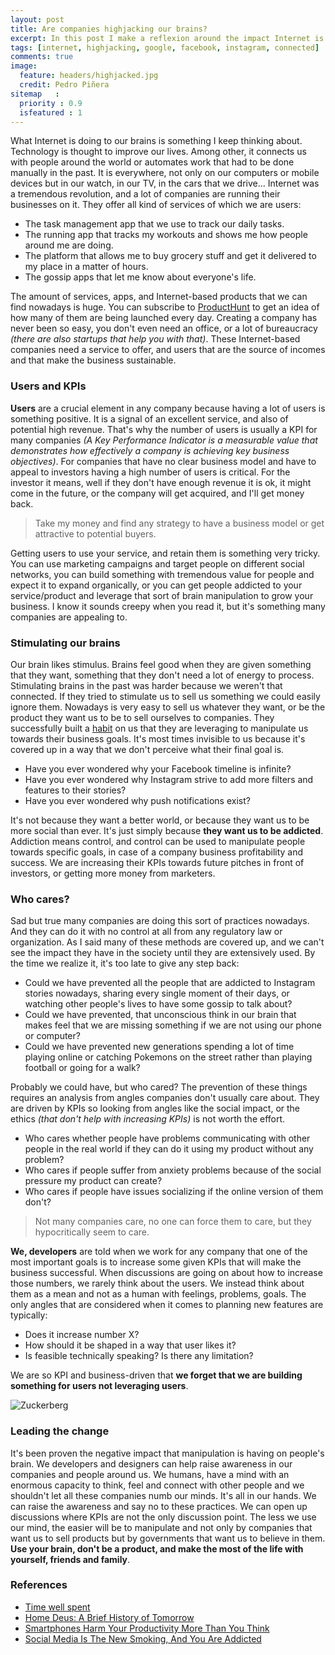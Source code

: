 ```yaml
---
layout: post
title: Are companies highjacking our brains?
excerpt: In this post I make a reflexion around the impact Internet is having in our brains.
tags: [internet, highjacking, google, facebook, instagram, connected]
comments: true
image:
  feature: headers/highjacked.jpg
  credit: Pedro Piñera
sitemap   :
  priority : 0.9
  isfeatured : 1
---
```


What Internet is doing to our brains is something I keep thinking about. Technology is thought to improve our lives. Among other, it connects us with people around the world or automates work that had to be done manually in the past.  It is everywhere, not only on our computers or mobile devices but in our watch, in our TV, in the cars that we drive... Internet was a tremendous revolution, and a lot of companies are running their businesses on it. They offer all kind of services of which we are users:

- The task management app that we use to track our daily tasks.
- The running app that tracks my workouts and shows me how people around me are doing.
- The platform that allows me to buy grocery stuff and get it delivered to my place in a matter of hours.
- The gossip apps that let me know about everyone's life.

The amount of services, apps, and Internet-based products that we can find nowadays is huge. You can subscribe to [ProductHunt](http://producthunt.com/) to get an idea of how many of them are being launched every day. Creating a company has never been so easy, you don't even need an office, or a lot of bureaucracy *(there are also startups that help you with that)*. These Internet-based companies need a service to offer, and users that are the source of incomes and that make the business sustainable.

### Users and KPIs

**Users** are a crucial element in any company because having a lot of users is something positive. It is a signal of an excellent service, and also of potential high revenue. That's why the number of users is usually a KPI for many companies *(A Key Performance Indicator is a measurable value that demonstrates how effectively a company is achieving key business objectives)*. For companies that have no clear business model and have to appeal to investors having a high number of users is critical. For the investor it means, well if they don't have enough revenue it is ok, it might come in the future, or the company will get acquired, and I'll get money back.

> Take my money and find any strategy to have a business model or get attractive to potential buyers.

Getting users to use your service, and retain them is something very tricky. You can use marketing campaigns and target people on different social networks, you can build something with tremendous value for people and expect it to expand organically, or you can get people addicted to your service/product and leverage that sort of brain manipulation to grow your business. I know it sounds creepy when you read it, but it's something many companies are appealing to.

### Stimulating our brains

Our brain likes stimulus. Brains feel good when they are given something that they want, something that they don't need a lot of energy to process. Stimulating brains in the past was harder because we weren't that connected. If they tried to stimulate us to sell us something we could easily ignore them. Nowadays is very easy to sell us whatever they want, or be the product they want us to be to sell ourselves to companies. They successfully built a [habit](https://www.amazon.com/Power-Habit-What-Life-Business/dp/081298160X) on us that they are leveraging to manipulate us towards their business goals. It's most times invisible to us because it's covered up in a way that we don't perceive what their final goal is.

- Have you ever wondered why your Facebook timeline is infinite?
- Have you ever wondered why Instagram strive to add more filters and features to their stories?
- Have you ever wondered why push notifications exist?

It's not because they want a better world, or because they want us to be more social than ever. It's just simply because **they want us to be addicted**. Addiction means control, and control can be used to manipulate people towards specific goals, in case of a company business profitability and success. We are increasing their KPIs towards future pitches in front of investors, or getting more money from marketers.

### Who cares?

Sad but true many companies are doing this sort of practices nowadays. And they can do it with no control at all from any regulatory law or organization. As I said many of these methods are covered up, and we can't see the impact they have in the society until they are extensively used. By the time we realize it, it's too late to give any step back:

- Could we have prevented all the people that are addicted to Instagram stories nowadays, sharing every single moment of their days, or watching other people's lives to have some gossip to talk about?
- Could we have prevented, that unconscious think in our brain that makes feel that we are missing something if we are not using our phone or computer?
- Could we have prevented new generations spending a lot of time playing online or catching Pokemons on the street rather than playing football or going for a walk?

Probably we could have, but who cared? The prevention of these things requires an analysis from angles companies don't usually care about. They are driven by KPIs so looking from angles like the social impact, or the ethics *(that don't help with increasing KPIs)* is not worth the effort.

- Who cares whether people have problems communicating with other people in the real world if they can do it using my product without any problem?
- Who cares if people suffer from anxiety problems because of the social pressure my product can create?
- Who cares if people have issues socializing if the online version of them don't?

> Not many companies care, no one can force them to care, but they hypocritically seem to care.

**We, developers** are told when we work for any company that one of the most important goals is to increase some given KPIs that will make the business successful. When discussions are going on about how to increase those numbers, we rarely think about the users. We instead think about them as a mean and not as a human with feelings, problems, goals. The only angles that are considered when it comes to planning new features are typically:

- Does it increase number X?
- How should it be shaped in a way that user likes it?
- Is feasible technically speaking? Is there any limitation?

We are so KPI and business-driven that **we forget that we are building something for users not leveraging users**.

![Zuckerberg](http://2.bp.blogspot.com/_RKALUNnD3Ks/TN2cy5U72II/AAAAAAAAAlk/MS_tBaJOx7c/s1600/mark-zuckerberg-2009-11-24-18-10-3.jpg)

### Leading the change

It's been proven the negative impact that manipulation is having on people's brain. We developers and designers can help raise awareness in our companies and people around us. We humans, have a mind with an enormous capacity to think, feel and connect with other people and we shouldn't let all these companies numb our minds. It's all in our hands. We can raise the awareness and say no to these practices. We can open up discussions where KPIs are not the only discussion point. The less we use our mind, the easier will be to manipulate and not only by companies that want us to sell products but by governments that want us to believe in them. **Use your brain, don't be a product, and make the most of the life with yourself, friends and family**.

### References

- [Time well spent](https://timewellspent.io)
- [Home Deus: A Brief History of Tomorrow](https://www.goodreads.com/book/show/31138556-homo-deus)
- [Smartphones Harm Your Productivity More Than You Think](https://medium.com/personal-growth/smartphones-harm-your-productivity-more-than-you-think-62e105655992)
- [Social Media Is The New Smoking, And You Are Addicted](https://medium.com/@orge/social-media-is-the-new-smoking-and-you-are-addicted-85379876fb73)